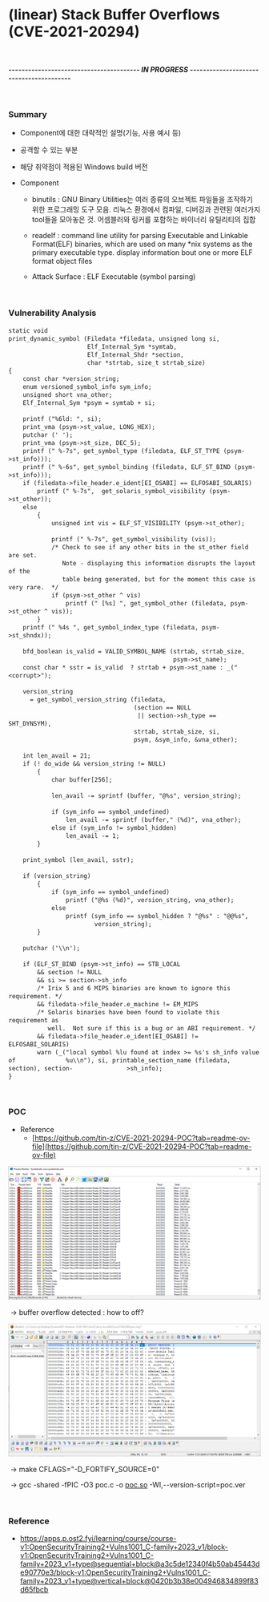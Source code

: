 # (linear) Stack Buffer Overflows (CVE-2021-20294)


<br>


***---------------------------------------- IN PROGRESS ----------------------------------------***

 
<br>


### Summary

- Component에 대한 대략적인 설명(기능, 사용 예시 등)

- 공격할 수 있는 부분

- 해당 취약점이 적용된 Windows build 버전

- Component
    - binutils : GNU Binary Utilities는 여러 종류의 오브젝트 파일들을 조작하기 위한 프로그래밍 도구 모음. 리눅스 환경에서 컴파일, 디버깅과 관련된 여러가지 tool들을 모아놓은 것. 어셈블러와 링커를 포함하는 바이너리 유틸리티의 집합
    - readelf : command line utility for parsing Executable and Linkable Format(ELF) binaries, which are used on many *nix systems as the primary executable type. display information bout one or more ELF format object files

    - Attack Surface : ELF Executable (symbol parsing)



<br>



### Vulnerability Analysis

```
static void
print_dynamic_symbol (Filedata *filedata, unsigned long si,
                      Elf_Internal_Sym *symtab, 
                      Elf_Internal_Shdr *section, 
                      char *strtab, size_t strtab_size) 
{ 
    const char *version_string;
    enum versioned_symbol_info sym_info;
    unsigned short vna_other;
    Elf_Internal_Sym *psym = symtab + si;

    printf ("%6ld: ", si);
    print_vma (psym->st_value, LONG_HEX);
    putchar (' ');
    print_vma (psym->st_size, DEC_5);
    printf (" %-7s", get_symbol_type (filedata, ELF_ST_TYPE (psym->st_info)));
    printf (" %-6s", get_symbol_binding (filedata, ELF_ST_BIND (psym->st_info)));
    if (filedata->file_header.e_ident[EI_OSABI] == ELFOSABI_SOLARIS)
        printf (" %-7s",  get_solaris_symbol_visibility (psym->st_other));
    else 
        {
            unsigned int vis = ELF_ST_VISIBILITY (psym->st_other);

            printf (" %-7s", get_symbol_visibility (vis));
            /* Check to see if any other bits in the st_other field are set.
               Note - displaying this information disrupts the layout of the 
               table being generated, but for the moment this case is very rare.  */ 
            if (psym->st_other ^ vis)
                printf (" [%s] ", get_symbol_other (filedata, psym->st_other ^ vis));
        }
    printf (" %4s ", get_symbol_index_type (filedata, psym->st_shndx));

    bfd_boolean is_valid = VALID_SYMBOL_NAME (strtab, strtab_size,
                                              psym->st_name);
    const char * sstr = is_valid  ? strtab + psym->st_name : _("<corrupt>");

    version_string
      = get_symbol_version_string (filedata, 
                                   (section == NULL 
                                    || section->sh_type == SHT_DYNSYM), 
                                   strtab, strtab_size, si, 
                                   psym, &sym_info, &vna_other);

    int len_avail = 21;
    if (! do_wide && version_string != NULL)
        {
            char buffer[256];

            len_avail -= sprintf (buffer, "@%s", version_string);

            if (sym_info == symbol_undefined)
                len_avail -= sprintf (buffer," (%d)", vna_other); 
            else if (sym_info != symbol_hidden) 
                len_avail -= 1;
        }

    print_symbol (len_avail, sstr);

    if (version_string)
        { 
            if (sym_info == symbol_undefined) 
                printf ("@%s (%d)", version_string, vna_other); 
            else 
                printf (sym_info == symbol_hidden ? "@%s" : "@@%s", 
                        version_string); 
        }

    putchar ('\\n'); 

    if (ELF_ST_BIND (psym->st_info) == STB_LOCAL
        && section != NULL 
        && si >= section->sh_info 
        /* Irix 5 and 6 MIPS binaries are known to ignore this requirement. */ 
        && filedata->file_header.e_machine != EM_MIPS 
        /* Solaris binaries have been found to violate this requirement as 
           well.  Not sure if this is a bug or an ABI requirement. */ 
        && filedata->file_header.e_ident[EI_OSABI] != ELFOSABI_SOLARIS) 
        warn (_("local symbol %lu found at index >= %s's sh_info value of              %u\\n"), si, printable_section_name (filedata, section), section-               >sh_info); 
}

```



<br>



### POC

- Reference
    - [https://github.com/tin-z/CVE-2021-20294-POC?tab=readme-ov-file](https://github.com/tin-z/CVE-2021-20294-POC?tab=readme-ov-file)

![image-1.png](../image/image-1.png)

​	→ buffer overflow detected : how to off?

![image-2.png](../image/image-2.png)

​	→ make CFLAGS="-D_FORTIFY_SOURCE=0"

​	→ gcc -shared -fPIC -O3 poc.c -o [poc.so](http://poc.so) -Wl,--version-script=poc.ver



<br>



### Reference

- https://apps.p.ost2.fyi/learning/course/course-v1:OpenSecurityTraining2+Vulns1001_C-family+2023_v1/block-v1:OpenSecurityTraining2+Vulns1001_C-family+2023_v1+type@sequential+block@a3c5de12340f4b50ab45443de90770e3/block-v1:OpenSecurityTraining2+Vulns1001_C-family+2023_v1+type@vertical+block@0420b3b38e004946834899f83d65fbcb
